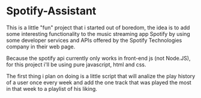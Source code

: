 # Spotify-Assistant

This is a little "fun" project that i started out of boredom, 
the idea is to add some interesting functionality to the music streaming app Spotify 
by using some developer services and APIs offered by the Spotify Technologies company 
in their web page.

Because the spotify api currently only works in front-end js (not Node.JS),
for this project i'll be using pure javascript, html and css.

The first thing i plan on doing is a little script that will analize the play history 
of a user once every week and add the one track that was played the most in that week
to a playlist of his liking.
